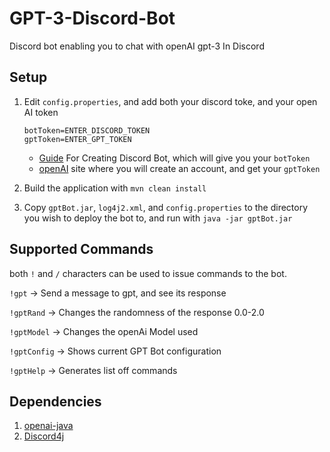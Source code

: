 # GPT-3-Discord-Bot
Discord bot enabling you to chat with openAI gpt-3 In Discord

## Setup

1. Edit `config.properties`, and add both your discord toke, and your open AI token
   ```
   botToken=ENTER_DISCORD_TOKEN
   gptToken=ENTER_GPT_TOKEN
   ```

   - [Guide](https://discordpy.readthedocs.io/en/stable/discord.html) For Creating Discord Bot, which will give you your `botToken`
   - [openAI](https://openai.com/) site where you will create an account, and get your `gptToken`

2. Build the application with `mvn clean install`
3. Copy `gptBot.jar`, `log4j2.xml`, and `config.properties` to the directory you wish to deploy the bot to, and run with `java -jar gptBot.jar`



## Supported Commands

both `!` and `/` characters can be used to issue commands to the bot.    

`!gpt` ->  Send a message to gpt, and see its response   

 `!gptRand` ->   Changes the randomness of the response 0.0-2.0   

 `!gptModel` ->  Changes the openAi Model used    

`!gptConfig` -> Shows current GPT Bot configuration   

 `!gptHelp`  ->   Generates list off commands



## Dependencies

1. [openai-java](https://github.com/TheoKanning/openai-java)
2. [Discord4j](https://discord4j.com/)
